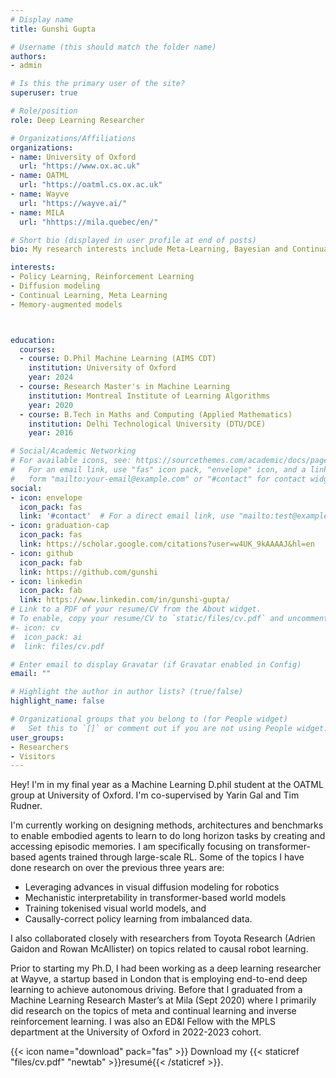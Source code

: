 ```yaml
---
# Display name
title: Gunshi Gupta

# Username (this should match the folder name)
authors:
- admin

# Is this the primary user of the site?
superuser: true

# Role/position
role: Deep Learning Researcher

# Organizations/Affiliations
organizations:
- name: University of Oxford
  url: "https://www.ox.ac.uk"
- name: OATML
  url: "https://oatml.cs.ox.ac.uk"
- name: Wayve 
  url: "https://wayve.ai/"
- name: MILA 
  url: "hhttps://mila.quebec/en/"

# Short bio (displayed in user profile at end of posts)
bio: My research interests include Meta-Learning, Bayesian and Continual Deep Learning, Robotics.

interests:
- Policy Learning, Reinforcement Learning
- Diffusion modeling
- Continual Learning, Meta Learning
- Memory-augmented models



education:
  courses:
  - course: D.Phil Machine Learning (AIMS CDT)
    institution: University of Oxford
    year: 2024
  - course: Research Master's in Machine Learning
    institution: Montreal Institute of Learning Algorithms
    year: 2020
  - course: B.Tech in Maths and Computing (Applied Mathematics)
    institution: Delhi Technological University (DTU/DCE)
    year: 2016

# Social/Academic Networking
# For available icons, see: https://sourcethemes.com/academic/docs/page-builder/#icons
#   For an email link, use "fas" icon pack, "envelope" icon, and a link in the
#   form "mailto:your-email@example.com" or "#contact" for contact widget.
social:
- icon: envelope
  icon_pack: fas
  link: '#contact'  # For a direct email link, use "mailto:test@example.org".
- icon: graduation-cap
  icon_pack: fas
  link: https://scholar.google.com/citations?user=w4UK_9kAAAAJ&hl=en
- icon: github
  icon_pack: fab
  link: https://github.com/gunshi
- icon: linkedin
  icon_pack: fab
  link: https://www.linkedin.com/in/gunshi-gupta/
# Link to a PDF of your resume/CV from the About widget.
# To enable, copy your resume/CV to `static/files/cv.pdf` and uncomment the lines below.
#- icon: cv
#  icon_pack: ai
#  link: files/cv.pdf

# Enter email to display Gravatar (if Gravatar enabled in Config)
email: ""

# Highlight the author in author lists? (true/false)
highlight_name: false

# Organizational groups that you belong to (for People widget)
#   Set this to `[]` or comment out if you are not using People widget.
user_groups:
- Researchers
- Visitors
---
```


Hey! I'm in my final year as a Machine Learning D.phil student at the OATML group at University of Oxford. I'm co-supervised by Yarin Gal and Tim Rudner.

I'm currently working on designing methods, architectures and benchmarks to enable embodied agents to learn to do long horizon tasks by creating and accessing episodic memories. I am specifically focusing on transformer-based agents trained through large-scale RL.
Some of the topics I have done research on over the previous three years are: 
- Leveraging advances in visual diffusion modeling for robotics
- Mechanistic interpretability in transformer-based world models
- Training tokenised visual world models, and
- Causally-correct policy learning from imbalanced data.

I also collaborated closely with researchers from Toyota Research (Adrien Gaidon and Rowan McAllister) on topics related to causal robot learning.

Prior to starting my Ph.D, I had been working as a deep learning researcher at Wayve, a startup based in London that is employing end-to-end deep learning to achieve autonomous driving. Before that I graduated from a Machine Learning Research Master’s at Mila (Sept 2020) where I primarily did research on the topics of meta and continual learning and inverse reinforcement learning. I was also an ED&I Fellow with the MPLS department at the University of Oxford in 2022-2023 cohort.

{{< icon name="download" pack="fas" >}} Download my {{< staticref "files/cv.pdf" "newtab" >}}resumé{{< /staticref >}}.
